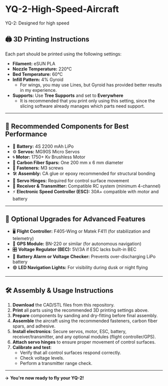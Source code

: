 # YQ-2-High-Speed-Aircraft
YQ-2: Designed for high speed

## 🖨️ 3D Printing Instructions

Each part should be printed using the following settings:

- **Filament:** eSUN PLA  
- **Nozzle Temperature:** 220°C  
- **Bed Temperature:** 60°C  
- **Infill Pattern:** 4% Gyroid  
  - For wings, you may use Lines, but Gyroid has provided better results in my experience.  
- **Supports:** Use **Tree Supports** and set to **Everywhere**  
  - It is recommended that you print only using this setting, since the slicing software already manages which parts need support.

---

## 🔧 Recommended Components for Best Performance

- 🔋 **Battery:** 4S 2200 mAh LiPo  
- ⚙️ **Servos:** MG90S Micro Servos  
- 🌀 **Motor:** 1750+ Kv Brushless Motor  
- 📏 **Carbon Fiber Spars:** One 200 mm x 6 mm diameter  
- 🔩 **Fasteners:** M3 screws  
- 🛠️ **Assembly:** CA glue or epoxy recommended for structural bonding  
- 🔗 **Servo Hinges:** Required for control surface movement  
- 📡 **Receiver & Transmitter:** Compatible RC system (minimum 4-channel)  
- ⚡ **Electronic Speed Controller (ESC):** 30A+ compatible with motor and battery  

---

## 🚀 Optional Upgrades for Advanced Features

- 🖥️ **Flight Controller:** F405-Wing or Matek F411 (for stabilization and telemetry)  
- 📶 **GPS Module:** BN-220 or similar (for autonomous navigation)  
- 🎛️ **Voltage Regulator (BEC):** 5V/3A if ESC lacks built-in BEC  
- 🔋 **Battery Alarm or Voltage Checker:** Prevents over-discharging LiPo battery  
- 🟢 **LED Navigation Lights:** For visibility during dusk or night flying  

---

## 🛠️ Assembly & Usage Instructions

1. **Download** the CAD/STL files from this repository.  
2. **Print** all parts using the recommended 3D printing settings above.  
3. **Prepare** components by sanding and dry-fitting before final assembly.  
4. **Assemble** the aircraft using the recommended fasteners, carbon fiber spars, and adhesive.  
5. **Install electronics**: Secure servos, motor, ESC, battery, receiver/transmitter, and any optional modules (flight controller/GPS).  
6. **Attach servo hinges** to ensure proper movement of control surfaces.  
7. **Calibrate and test**:
   - Verify that all control surfaces respond correctly.  
   - Check voltage levels.  
   - Perform a transmitter range check.  

---

✈️ **You're now ready to fly your YQ-2!**
